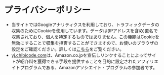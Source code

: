 # プライバシーポリシー

- 当サイトではGoogleアナリティクスを利用しており、トラフィックデータの収集のためにCookieを使用しています。データは(IPアドレスを含め)匿名で収集されており、個人を特定するものではありません。この機能はCookieを無効にすることで収集を拒否することができますので、お使いのブラウザの設定をご確認ください。詳しくは[こちら](https://www.google.com/analytics/terms/jp.html)をご覧ください。
- [yj.chibicode.com](https://yj.chibicode.com)は、Amazon.co.jpを宣伝しリンクすることによってサイトが紹介料を獲得できる手段を提供することを目的に設定されたアフィリエイトプログラムである、Amazonアソシエイト・プログラムの参加者です。